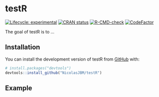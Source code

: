 
<!-- README.md is generated from README.Rmd. Please edit that file -->

# testR

<!-- badges: start -->

[![Lifecycle:
experimental](https://img.shields.io/badge/lifecycle-experimental-orange.svg)](https://lifecycle.r-lib.org/articles/stages.html#experimental)
[![CRAN
status](https://www.r-pkg.org/badges/version/testR)](https://CRAN.R-project.org/package=testR)
[![R-CMD-check](https://github.com/NicolasJBM/testR/actions/workflows/R-CMD-check.yaml/badge.svg)](https://github.com/NicolasJBM/testR/actions/workflows/R-CMD-check.yaml)
[![CodeFactor](https://www.codefactor.io/repository/github/NicolasJBM/testR/badge)](https://www.codefactor.io/repository/github/NicolasJBM/testR)
<!-- badges: end -->

The goal of testR is to …

## Installation

You can install the development version of testR from
[GitHub](https://github.com/) with:

``` r
# install.packages("devtools")
devtools::install_github("NicolasJBM/testR")
```

## Example
